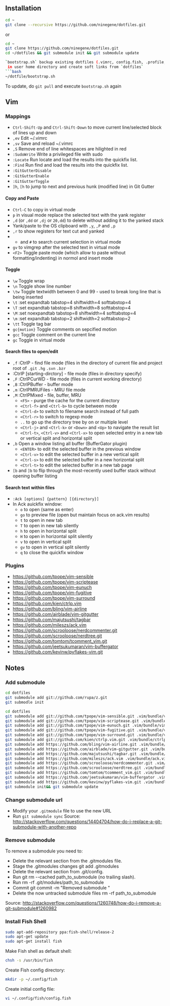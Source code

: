 ## Installation

```bash
cd ~
git clone --recursive https://github.com/ninegene/dotfiles.git
```
or
```bash
cd ~
git clone https://github.com/ninegene/dotfiles.git
cd ~/dotfiles && git submodule init && git submodule update
```
```bash
`bootstrap.sh` backup existing dotfiles (.vimrc, config.fish, .profile, .aliases etc.)
 in user home directory and create soft links from `dotfiles`
```bash
~/dotfile/bootstrap.sh
```
To update, do `git pull` and execute `bootstrap.sh` again

## Vim

### Mappings

* `Ctrl-Shift-Up` and `Ctrl-Shift-Down` to move current line/selected block of lines up and down
* `,ev`  Edit ~/.vimrc
* `,sv`  Save and reload ~/.vimrc
* `,S`   Remove end of line whitespaces are hilighted in red
* `:SudoWrite` Write a privileged file with sudo
* `:Locate`    Run locate and load the results into the quickfix list.
* `:Find`      Run find and load the results into the quickfix list.
* `:GitGutterDisable`
* `:GitGutterEnable`
* `:GitGutterToggle`
* `]h`, `[h` to jump to next and previous hunk (modified line) in Git Gutter

#### Copy and Paste
* `Ctrl-C` to copy in virtual mode
* `p` in visual mode replace the selected text with the yank register
* `,d` (or `,dd` or `,dj` or `20,dd`) to delete without adding it to the yanked stack
* Yank/paste to the OS clipboard with `,y`, `,P` and `,p`
* `,r` to show registers for text cut and yanked
* * and `#` to search current selection in virtual mode
* `gv` to vimgrep after the selected text in virtual mode
* `<F2>` Toggle paste mode (which allow to paste without formatting/indenting) in normol and insert mode

#### Toggle
* `\w`   Toggle wrap
* `\n`   Toggle show line number
* `\tw`  Toggle textwidth between 0 and 99 - used to break long line that is being inserted
* `\t`   :set expandtab tabstop=4 shiftwidth=4 softtabstop=4
* `\T`   :set expandtab tabstop=8 shiftwidth=8 softtabstop=4
* `\M`   :set noexpandtab tabstop=8 shiftwidth=4 softtabstop=4
* `\m`   :set expandtab tabstop=2 shiftwidth=2 softtabstop=2
* `\tt`  Toggle tag bar
* `gc{motion}` Toggle comments on sepcified motion
* `gcc`        Toggle comment on the current line
* `gc`         Toggle in virtual mode

#### Search files to open/edit
* `,f`   :CtrlP              - find file mode (files in the directory of current file and project root of `.git` `.hg` `.svn` `.bzr`
* :CtrlP [starting-dirctory] - file mode (files in directory specify)
* `,F`   :CtrlPCurWD         - file mode (files in current working directory)
* `,B`   :CtrlPBuffer        - buffer mode
* `,m`   :CtrlPMRUFiles      - MRU file mode
* `,M`   :CtrlPMixed         - file, buffer, MRU
  * `<F5>` - purge the cache for the current directory
  * `<Ctrl-f>` and `<Ctrl-b>` to cycle between mode
  * `<Ctrl-d>` to switch to filename search instead of full path
  * `<Ctrl-r>` to switch to regexp mode
  * `..` to go up the directory tree by on or multiple level
  * `<Ctrl-j>` and `<Ctrl-k>` or `<Down>` and `<Up>` to navigate the result list
  * `<Ctrl-t>`, `<Ctrl-v>` and `<Ctrl-x>` to open selected entry in a new tab or vertical split and horizontal split
* `,b`   Open a window listing all buffer (BufferGator plugin)
  * `<ENTER>` to edit the selected buffer in the previous window
  * `<Ctrl-v>` to edit the selected buffer in a new vertical split
  * `<Ctrl-s>` to edit the selected buffer in a new horizontal split
  * `<Ctrl-t>` to edit the selected buffer in a new tab page
* `[b` and `]b` to flip through the most-recently used buffer stack without opening buffer listing

#### Search text within files
* `:Ack [options] {pattern} [{directory}]`
* In Ack auickfix window:
  * `o`    to open (same as enter)
  * `go`   to preview file (open but maintain focus on ack.vim results)
  * `t`    to open in new tab
  * `T`    to open in new tab silently
  * `h`    to open in horizontal split
  * `H`    to open in horizontal split silently
  * `v`    to open in vertical split
  * `gv`   to open in vertical split silently
  * `q`    to close the quickfix window

### Plugins
* https://github.com/tpope/vim-sensible
* https://github.com/tpope/vim-scriptease
* https://github.com/tpope/vim-eunuch
* https://github.com/tpope/vim-fugitive
* https://github.com/tpope/vim-surround
* https://github.com/kien/ctrlp.vim
* https://github.com/bling/vim-airline
* https://github.com/airblade/vim-gitgutter
* https://github.com/majutsushi/tagbar
* https://github.com/mileszs/ack.vim
* https://github.com/scrooloose/nerdcommenter.git
* https://github.com/scrooloose/nerdtree.git
* https://github.com/tomtom/tcomment_vim.git
* https://github.com/jeetsukumaran/vim-buffergator
* https://github.com/kevinw/pyflakes-vim.git

## Notes

### Add submodule
```bash
cd dotfiles
git submodule add git://github.com/rupa/z.git
git submodle init
```
```bash
cd dotfiles
git submodule add git://github.com/tpope/vim-sensible.git .vim/bundle/vim-sensible
git submodule add git://github.com/tpope/vim-scriptease.git .vim/bundle/vim-scriptease
git submodule add git://github.com/tpope/vim-eunuch.git .vim/bundle/vim-eunuch
git submodule add git://github.com/tpope/vim-fugitive.git .vim/bundle/vim-fugitive
git submodule add git://github.com/tpope/vim-surround.git .vim/bundle/vim-surround
git submodule add git://github.com/kien/ctrlp.vim.git .vim/bundle/ctrlp.vim
git submodule add https://github.com/bling/vim-airline.git .vim/bundle/vim-airline
git submodule add https://github.com/airblade/vim-gitgutter.git .vim/bundle/vim-gitgutter
git submodule add https://github.com/majutsushi/tagbar.git .vim/bundle/tagbar
git submodule add https://github.com/mileszs/ack.vim .vim/bundle/ack.vim
git submodule add https://github.com/scrooloose/nerdcommenter.git .vim/bundle/nerdcommenter
git submodule add https://github.com/scrooloose/nerdtree.git .vim/bundle/nerdtree
git submodule add https://github.com/tomtom/tcomment_vim.git .vim/bundle/tcomment_vim
git submodule add https://github.com/jeetsukumaran/vim-buffergator .vim/bundle/vim-buffergator
git submodule add https://github.com/kevinw/pyflakes-vim.git .vim/bundle/pyflakes-vim
git submodule init&& git submodule update
```

### Change submodule url
* Modify your `.gitmodule` file to use the new URL
* Run `git submodule sync`
Source: http://stackoverflow.com/questions/14404704/how-do-i-replace-a-git-submodule-with-another-repo

### Remove submodule
To remove a submodule you need to:

* Delete the relevant section from the .gitmodules file.
* Stage the .gitmodules changes git add .gitmodules
* Delete the relevant section from .git/config.
* Run git rm --cached path_to_submodule (no trailing slash).
* Run rm -rf .git/modules/path_to_submodule
* Commit git commit -m "Removed submodule <name>"
* Delete the now untracked submodule files
  rm -rf path_to_submodule

Source: http://stackoverflow.com/questions/1260748/how-do-i-remove-a-git-submodule#1260982

### Install Fish Shell
```bash
sudo apt-add-repository ppa:fish-shell/release-2
sudo apt-get update
sudo apt-get install fish
```
Make Fish shell as default shell:
```bash
chsh -s /usr/bin/fish
```
Create Fish config directory:
```bash
mkdir -p ~/.config/fish
```
Create initial config file:
```bash
vi ~/.config/fish/config.fish
```

